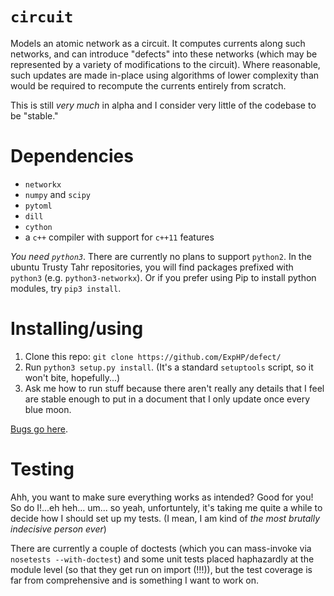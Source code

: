 # `circuit`

Models an atomic network as a circuit.
It computes currents along such networks, and can introduce "defects" into these networks
(which may be represented by a variety of modifications to the circuit). Where reasonable,
such updates are made in-place using algorithms of lower complexity than would be required
to recompute the currents entirely from scratch.

This is still *very much* in alpha and I consider very little of the codebase to be "stable."

# Dependencies

* `networkx`
* `numpy` and `scipy`
* `pytoml`
* `dill`
* `cython`
* a `c++` compiler with support for `c++11` features

*You need `python3`*.  There are currently no plans to support `python2`.
In the ubuntu Trusty Tahr repositories, you will find packages prefixed with `python3` (e.g. `python3-networkx`).
Or if you prefer using Pip to install python modules, try `pip3 install`.

# Installing/using

1. Clone this repo: `git clone https://github.com/ExpHP/defect/`
2. Run `python3 setup.py install`. (It's a standard `setuptools` script, so it won't bite, hopefully...)
3. Ask me how to run stuff because there aren't really any details that I feel are stable enough to put in a document that I only update once every blue moon.

[Bugs go here](https://github.com/ExpHP/defect/issues).

# Testing

Ahh, you want to make sure everything works as intended?  Good for you!  So do I!...eh heh... um...
so yeah, unfortuntely, it's taking me quite a while to decide how I should set up my tests.
(I mean, I am kind of _the most brutally indecisive person ever_)

There are currently a couple of doctests (which you can mass-invoke via `nosetests --with-doctest`) and some unit tests placed haphazardly at the module level (so that they get run on import (!!!)), but the test coverage is far from comprehensive and is something I want to work on.
